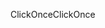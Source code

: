 <span data-ttu-id="7d72c-101">ClickOnce</span><span class="sxs-lookup"><span data-stu-id="7d72c-101">ClickOnce</span></span>
